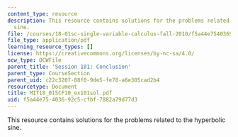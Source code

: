 ```yaml
---
content_type: resource
description: This resource contains solutions for the problems related to the hyperbolic
  sine.
file: /courses/18-01sc-single-variable-calculus-fall-2010/f5a44e75403692c5cfbf7882a79d77d3_MIT18_01SCF10_ex101sol.pdf
file_type: application/pdf
learning_resource_types: []
license: https://creativecommons.org/licenses/by-nc-sa/4.0/
ocw_type: OCWFile
parent_title: 'Session 101: Conclusion'
parent_type: CourseSection
parent_uid: c22c3207-88f0-9de5-fe78-a6e305cad2b4
resourcetype: Document
title: MIT18_01SCF10_ex101sol.pdf
uid: f5a44e75-4036-92c5-cfbf-7882a79d77d3
---
```

This resource contains solutions for the problems related to the hyperbolic sine.